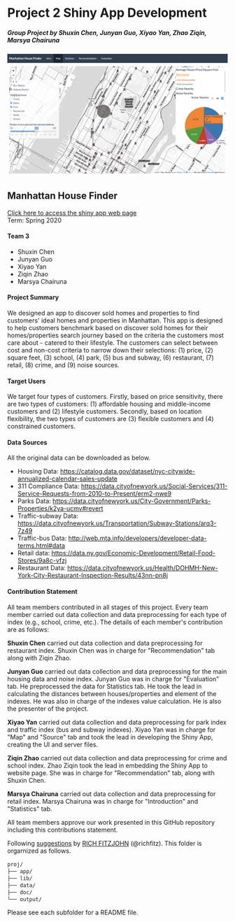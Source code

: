 # Project 2 Shiny App Development
##### Group Project by Shuxin Chen, Junyan Guo, Xiyao Yan, Zhao Ziqin, Marsya Chairuna

![App Preview](doc/Readme.png)

## Manhattan House Finder
[Click here to access the shiny app web page](https://zhaoziqin.shinyapps.io/shiny2/)  
Term: Spring 2020 

#### Team 3
+ Shuxin Chen
+ Junyan Guo
+ Xiyao Yan
+ Ziqin Zhao
+ Marsya Chairuna

#### Project Summary 
We designed an app to discover sold homes and properties to find customers' ideal homes and properties in Manhattan. This app is designed to help customers benchmark based on discover sold homes for their homes/properties search journey based on the criteria the customers most care about - catered to their lifestyle. The customers can select between cost and non-cost criteria to narrow down their selections: (1) price, (2) square feet, (3) school, (4) park, (5) bus and subway, (6) restaurant, (7) retail, (8) crime, and (9) noise sources. 

#### Target Users
We target four types of customers. Firstly, based on price sensitivity, there are two types of customers: (1) affordable housing and middle-income customers and (2) lifestyle customers. Secondly, based on location flexibility, the two types of customers are (3) flexible customers and (4) constrained customers.

#### Data Sources  
All the original data can be downloaded as below.  
- Housing Data: https://catalog.data.gov/dataset/nyc-citywide-annualized-calendar-sales-update  
- 311 Compliance Data: https://data.cityofnewyork.us/Social-Services/311-Service-Requests-from-2010-to-Present/erm2-nwe9  
- Parks Data: https://data.cityofnewyork.us/City-Government/Parks-Properties/k2ya-ucmv#revert  
- Traffic-subway Data: https://data.cityofnewyork.us/Transportation/Subway-Stations/arq3-7z49  
- Traffic-bus Data: http://web.mta.info/developers/developer-data-terms.html#data  
- Retail data: https://data.ny.gov/Economic-Development/Retail-Food-Stores/9a8c-vfzj  
- Restaurant Data: https://data.cityofnewyork.us/Health/DOHMH-New-York-City-Restaurant-Inspection-Results/43nn-pn8j  

#### Contribution Statement  
All team members contributed in all stages of this project. Every team member carried out data collection and data preprocessing for each type of index (e.g., school, crime, etc.). The details of each member's contribution are as follows: 
  
**Shuxin Chen** carried out data collection and data preprocessing for restaurant index. Shuxin Chen was in charge for "Recommendation" tab along with Ziqin Zhao. 
  
**Junyan Guo** carried out data collection and data preprocessing for the main housing data and noise index. Junyan Guo was in charge for "Evaluation" tab. He preprocessed the data for Statistics tab. He took the lead in calculating the distances between houses/properties and element of the indexes. He was also in charge of the indexes value calculation. He is also the presenter of the project.  
  
**Xiyao Yan** carried out data collection and data preprocessing for park index and traffic index (bus and subway indexes). Xiyao Yan was in charge for "Map" and "Source" tab and took the lead in developing the Shiny App, creating the UI and server files.   
  
**Ziqin Zhao** carried out data collection and data preprocessing for crime and school index. Zhao Ziqin took the lead in embedding the Shiny App to website page.  She was in charge for "Recommendation" tab, along with Shuxin Chen.
  
**Marsya Chairuna** carried out data collection and data preprocessing for retail index. Marsya Chairuna was in charge for "Introduction" and "Statistics" tab.  
  
All team members approve our work presented in this GitHub repository including this contributions statement. 

Following [suggestions](http://nicercode.github.io/blog/2013-04-05-projects/) by [RICH FITZJOHN](http://nicercode.github.io/about/#Team) (@richfitz). This folder is orgarnized as follows.

```
proj/
├── app/
├── lib/
├── data/
├── doc/
└── output/
```

Please see each subfolder for a README file.

